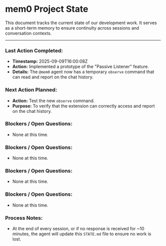 # mem0 Project State

This document tracks the current state of our development work. It serves as a short-term memory to ensure continuity across sessions and conversation contexts.

---

### Last Action Completed:

*   **Timestamp:** 2025-09-09T16:00:08Z
*   **Action:** Implemented a prototype of the "Passive Listener" feature.
*   **Details:** The `@mem0` agent now has a temporary `observe` command that can read and report on the chat history.

### Next Action Planned:

*   **Action:** Test the new `observe` command.
*   **Purpose:** To verify that the extension can correctly access and report on the chat history.

### Blockers / Open Questions:

*   None at this time.

### Blockers / Open Questions:

*   None at this time.

### Blockers / Open Questions:

*   None at this time.

### Blockers / Open Questions:

*   None at this time.

### Process Notes:

*   At the end of every session, or if no response is received for ~10 minutes, the agent will update this `STATE.md` file to ensure no work is lost.

